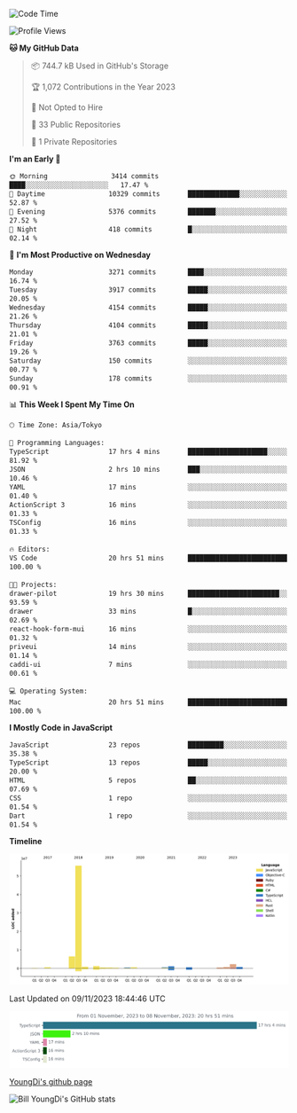 <!--START_SECTION:waka-->
![Code Time](http://img.shields.io/badge/Code%20Time-150%20hrs%2026%20mins-blue)

![Profile Views](http://img.shields.io/badge/Profile%20Views-0-blue)

**🐱 My GitHub Data** 

> 📦 744.7 kB Used in GitHub's Storage 
 > 
> 🏆 1,072 Contributions in the Year 2023
 > 
> 🚫 Not Opted to Hire
 > 
> 📜 33 Public Repositories 
 > 
> 🔑 1 Private Repositories 
 > 
**I'm an Early 🐤** 

```text
🌞 Morning                3414 commits        ████░░░░░░░░░░░░░░░░░░░░░   17.47 % 
🌆 Daytime                10329 commits       █████████████░░░░░░░░░░░░   52.87 % 
🌃 Evening                5376 commits        ███████░░░░░░░░░░░░░░░░░░   27.52 % 
🌙 Night                  418 commits         █░░░░░░░░░░░░░░░░░░░░░░░░   02.14 % 
```
📅 **I'm Most Productive on Wednesday** 

```text
Monday                   3271 commits        ████░░░░░░░░░░░░░░░░░░░░░   16.74 % 
Tuesday                  3917 commits        █████░░░░░░░░░░░░░░░░░░░░   20.05 % 
Wednesday                4154 commits        █████░░░░░░░░░░░░░░░░░░░░   21.26 % 
Thursday                 4104 commits        █████░░░░░░░░░░░░░░░░░░░░   21.01 % 
Friday                   3763 commits        █████░░░░░░░░░░░░░░░░░░░░   19.26 % 
Saturday                 150 commits         ░░░░░░░░░░░░░░░░░░░░░░░░░   00.77 % 
Sunday                   178 commits         ░░░░░░░░░░░░░░░░░░░░░░░░░   00.91 % 
```


📊 **This Week I Spent My Time On** 

```text
🕑︎ Time Zone: Asia/Tokyo

💬 Programming Languages: 
TypeScript               17 hrs 4 mins       ████████████████████░░░░░   81.92 % 
JSON                     2 hrs 10 mins       ███░░░░░░░░░░░░░░░░░░░░░░   10.46 % 
YAML                     17 mins             ░░░░░░░░░░░░░░░░░░░░░░░░░   01.40 % 
ActionScript 3           16 mins             ░░░░░░░░░░░░░░░░░░░░░░░░░   01.33 % 
TSConfig                 16 mins             ░░░░░░░░░░░░░░░░░░░░░░░░░   01.33 % 

🔥 Editors: 
VS Code                  20 hrs 51 mins      █████████████████████████   100.00 % 

🐱‍💻 Projects: 
drawer-pilot             19 hrs 30 mins      ███████████████████████░░   93.59 % 
drawer                   33 mins             █░░░░░░░░░░░░░░░░░░░░░░░░   02.69 % 
react-hook-form-mui      16 mins             ░░░░░░░░░░░░░░░░░░░░░░░░░   01.32 % 
priveui                  14 mins             ░░░░░░░░░░░░░░░░░░░░░░░░░   01.14 % 
caddi-ui                 7 mins              ░░░░░░░░░░░░░░░░░░░░░░░░░   00.61 % 

💻 Operating System: 
Mac                      20 hrs 51 mins      █████████████████████████   100.00 % 
```

**I Mostly Code in JavaScript** 

```text
JavaScript               23 repos            █████████░░░░░░░░░░░░░░░░   35.38 % 
TypeScript               13 repos            █████░░░░░░░░░░░░░░░░░░░░   20.00 % 
HTML                     5 repos             ██░░░░░░░░░░░░░░░░░░░░░░░   07.69 % 
CSS                      1 repo              ░░░░░░░░░░░░░░░░░░░░░░░░░   01.54 % 
Dart                     1 repo              ░░░░░░░░░░░░░░░░░░░░░░░░░   01.54 % 
```



**Timeline**

![Lines of Code chart](https://raw.githubusercontent.com/Youngdi/Youngdi/master/assets/bar_graph.png)


 Last Updated on 09/11/2023 18:44:46 UTC
<!--END_SECTION:waka-->

![wakatime](./images/stat.svg)

[YoungDi's github page](https://youngdi.github.io)

![Bill YoungDi's GitHub stats](https://github-readme-stats.vercel.app/api?username=youngdi&count_private=true&show_icons=true)
